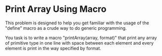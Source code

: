 # Print Array Using Macro
This problem is designed to help you get familiar with the usage of the "define" macro as a crude way to do generic programming.

You task is to write a macro "printArray(array, format)" that print any array of primitive type in one line with space between each element and every element is print in the way specified by format.